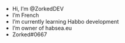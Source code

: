 - Hi, I’m @ZorkedDEV
- I’m French
- I’m currently learning Habbo development 
- I’m owner of habsea.eu
- Zorked#0667


